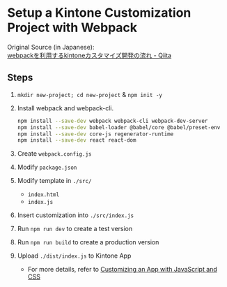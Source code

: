 # Setup a Kintone Customization Project with Webpack

Original Source (in Japanese):  
[webpackを利用するkintoneカスタマイズ開発の流れ - Qiita](https://qiita.com/yamaryu0508/items/1abbef9a50e1e7fc3d2f)

## Steps
1. `mkdir new-project; cd new-project` & `npm init -y`
2. Install webpack and webpack-cli.

   ```bash
   npm install --save-dev webpack webpack-cli webpack-dev-server
   npm install --save-dev babel-loader @babel/core @babel/preset-env
   npm install --save-dev core-js regenerator-runtime
   npm install --save-dev react react-dom
   ```

3. Create `webpack.config.js`
4. Modify `package.json`
5. Modify template in `./src/`
   * `index.html`
   * `index.js`
6. Insert customization into `./src/index.js`
7. Run `npm run dev` to create a test version
8. Run `npm run build` to create a production version
9. Upload `./dist/index.js` to Kintone App
   * For more details, refer to [Customizing an App with JavaScript and CSS](https://get.kintone.help/k/en/user/app_settings/js_customize.html)
